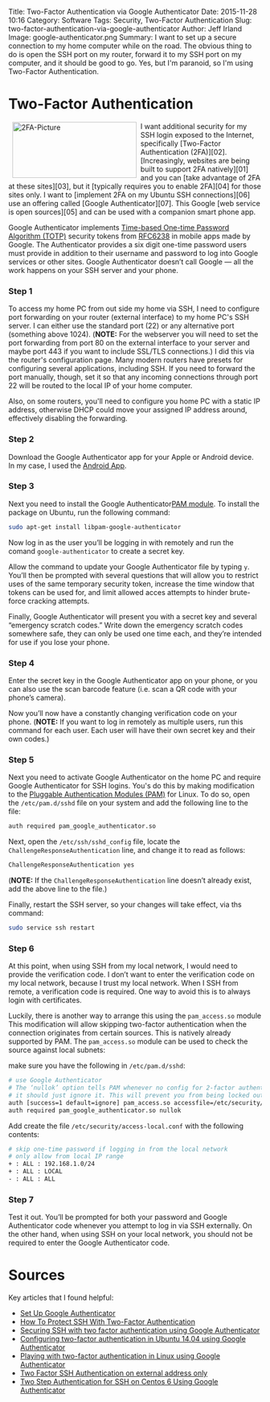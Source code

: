 Title: Two-Factor Authentication via Google Authenticator
Date: 2015-11-28 10:16
Category: Software
Tags: Security, Two-Factor Authentication
Slug: two-factor-authentication-via-google-authenticator
Author: Jeff Irland
Image: google-authenticator.png
Summary: I want to set up a secure connection to my home computer while on the road.  The obvious thing to do is open the SSH port on my router, forward it to my SSH port on my computer, and it should be good to go.  Yes, but I'm paranoid, so I'm using Two-Factor Authentication.

# Two-Factor Authentication
<div style="float: left">
    <a href="http://security.stackexchange.com/questions/41939/two-step-vs-two-factor-authentication-is-there-a-difference">
        <img class="img-rounded" style="margin: 0px 8px; width: 247px; height: 111px" title="Strictly speaking, Google Authenticator is a Two STEP Authentication methodology. Never the less, it is close too it.  This implementation pragmatically require the phone, the 2nd factor." alt="2FA-Picture" src="{filename}/images/two-factor-authentication.png" />
    </a>
</div>
I want additional security for my SSH login exposed to the Internet,
specifically [Two-Factor Authentication (2FA)][02].
[Increasingly, websites are being built to support 2FA natively][01]
and you can [take advantage of 2FA at these sites][03],
but it [typically requires you to enable 2FA][04] for those sites only.
I want to [implement 2FA on my Ubuntu SSH connections][06]
use an offering called [Google Authenticator][07].
This Google [web service is open sources][05] and can be used with a companion smart phone app.

Google Authenticator implements [Time-based One-time Password Algorithm (TOTP)][10]
security tokens from [RFC6238][11] in mobile apps made by Google.
The Authenticator provides a six digit one-time password users must provide
in addition to their username and password to log into Google services or other sites.
Google Authenticator doesn’t call Google — all the work happens on your SSH server and your phone.

### Step 1
To access my home PC from out side my home via SSH,
I need to configure port forwarding on your router (external interface)
to my home PC's SSH server.
I can either use the standard port (22) or any alternative port (something above 1024).
(**NOTE:** For the webserver you will need to set the port forwarding from port 80
on the external interface to your server and maybe port 443 if you want to include SSL/TLS connections.)
I did this via the router's configuration page.
Many modern routers have presets for configuring several applications, including SSH.
If you need to forward the port manually, though,
set it so that any incoming connections through port 22
will be routed to the local IP of your home computer.

Also, on some routers,
you'll need to configure you home PC with a static IP address,
otherwise DHCP could move your assigned IP address around,
effectively disabling the forwarding.

### Step 2
Download the Google Authenticator app for your Apple or Android device.
In my case, I used the [Android App][09].

### Step 3
Next you need to install the Google Authenticator[PAM module][08].
To install the package on Ubuntu, run the following command:

```bash
sudo apt-get install libpam-google-authenticator
```
Now log in as the user you’ll be logging in with remotely
and run the comand `google-authenticator` to create a secret key.

Allow the command to update your Google Authenticator file by typing `y`.
You’ll then be prompted with several questions that will allow you to
restrict uses of the same temporary security token,
increase the time window that tokens can be used for,
and limit allowed acces attempts to hinder brute-force cracking attempts.

Finally, Google Authenticator will present you with a secret key
and several “emergency scratch codes.”
Write down the emergency scratch codes somewhere safe,
they can only be used one time each,
and they’re intended for use if you lose your phone.

### Step 4
Enter the secret key in the Google Authenticator app on your phone,
or you can also use the scan barcode feature (i.e. scan a QR code with your phone’s camera).

Now you’ll now have a constantly changing verification code on your phone.
(**NOTE:** If you want to log in remotely as multiple users,
run this command for each user.
Each user will have their own secret key and their own codes.)

### Step 5
Next you need to activate Google Authenticator on the home PC
and require Google Authenticator for SSH logins.
You's do this by making modification to the [Pluggable Authentication Modules (PAM)][12]
for Linux.
To do so, open the `/etc/pam.d/sshd` file on your system
and add the following line to the file:

```bash
auth required pam_google_authenticator.so
```
Next, open the `/etc/ssh/sshd_config` file,
locate the `ChallengeResponseAuthentication` line,
and change it to read as follows:

```bash
ChallengeResponseAuthentication yes
```

(**NOTE:** If the `ChallengeResponseAuthentication` line doesn’t already exist,
add the above line to the file.)

Finally, restart the SSH server, so your changes will take effect, via ths command:

```bash
sudo service ssh restart
```

### Step 6
At this point, when using SSH from my local network,
I would need to provide the verification code.
I don’t want to enter the verification code on my local network,
because I trust my local network.
When I SSH from remote, a verification code is required.
One way to avoid this is to always login with certificates.

Luckily, there is another way to arrange this using the `pam_access.so` module
This modification will allow skipping two-factor authentication
when the connection originates from certain sources.
This is natively already supported by PAM.
The `pam_access.so` module can be used to check the source against local subnets:

make sure you have the following in `/etc/pam.d/sshd`:

```bash
# use Google Authenticator
# The ‘nullok’ option tells PAM whenever no config for 2-factor authentication is found,
# it should just ignore it. This will prevent you from being locked out.
auth [success=1 default=ignore] pam_access.so accessfile=/etc/security/access-local.conf
auth required pam_google_authenticator.so nullok
```

Add create the file `/etc/security/access-local.conf` with the following contents:

```bash
# skip one-time password if logging in from the local network
# only allow from local IP range
+ : ALL : 192.168.1.0/24
+ : ALL : LOCAL
- : ALL : ALL
```

### Step 7
Test it out.
You’ll be prompted for both your password and
Google Authenticator code whenever you attempt to log in via SSH externally.
On the other hand, when using SSH on your local network,
you should not be required to enter the Google Authenticator code.

# Sources
Key articles that I found helpful:

* [Set Up Google Authenticator](http://kb.mailchimp.com/integrations/other-integrations/set-up-google-authenticator)
* [How To Protect SSH With Two-Factor Authentication](https://www.digitalocean.com/community/tutorials/how-to-protect-ssh-with-two-factor-authentication)
* [Securing SSH with two factor authentication using Google Authenticator](https://www.linux.com/community/blogs/133-general-linux/783135-securing-ssh-with-two-factor-authentication-using-google-authenticator)
* [Configuring two-factor authentication in Ubuntu 14.04 using Google Authenticator](http://wiki.vps.net/vps-net-features/cloud-servers/configuring-two-factor-authentication-in-ubuntu-14-04-using-google-authenticator/)
* [Playing with two-factor authentication in Linux using Google Authenticator][13]
* [Two Factor SSH Authentication on external address only][14]
* [Two Step Authentication for SSH on Centos 6 Using Google Authenticator](http://blog.nowherelan.com/2014/01/04/two-step-authentication-for-ssh-on-centos-6-using-google-authenticator/)



[01]:https://twofactorauth.org/
[02]:http://www.cnet.com/news/two-factor-authentication-what-you-need-to-know-faq/
[03]:http://lifehacker.com/5938565/heres-everywhere-you-should-enable-two-factor-authentication-right-now?disableinsets=on&utm_expid=66866090-49.VYy4WCNHSyuP6EmjnM93MQ.2&utm_referrer=https%3A%2F%2Fwww.google.com%2F
[04]:http://www.cnet.com/how-to/how-to-enable-two-factor-authentication-on-popular-sites/
[05]:https://github.com/google/google-authenticator
[06]:http://www.howtogeek.com/121650/how-to-secure-ssh-with-google-authenticators-two-factor-authentication/
[07]:http://www.google.com/landing/2step/
[08]:http://tldp.org/HOWTO/User-Authentication-HOWTO/x115.html
[09]:https://play.google.com/store/apps/details?id=com.google.android.apps.authenticator2
[10]:https://en.wikipedia.org/wiki/Time-based_One-time_Password_Algorithm
[11]:https://tools.ietf.org/html/rfc6238
[12]:http://tldp.org/HOWTO/User-Authentication-HOWTO/x115.html
[13]:http://blog.remibergsma.com/2013/06/08/playing-with-two-facor-authentication-in-linux-using-google-authenticator/
[14]:http://serverfault.com/questions/518802/two-factor-ssh-authentication-on-external-address-only
